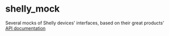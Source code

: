 # shelly_mock
Several mocks of Shelly devices' interfaces, based on their great products' [API documentation](https://shelly-api-docs.shelly.cloud/gen1/#shelly-family-overview)
